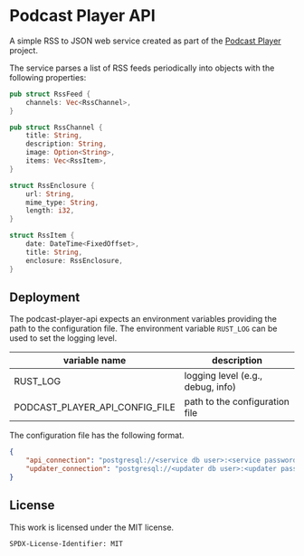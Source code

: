 # Podcast Player API
A simple RSS to JSON web service created as part of the [Podcast Player](https://github.com/hannes-hochreiner/podcast-player) project.

The service parses a list of RSS feeds periodically into objects with the following properties:

```rust
pub struct RssFeed {
    channels: Vec<RssChannel>,
}

pub struct RssChannel {
    title: String,
    description: String,
    image: Option<String>,
    items: Vec<RssItem>,
}

struct RssEnclosure {
    url: String,
    mime_type: String,
    length: i32,
}

struct RssItem {
    date: DateTime<FixedOffset>,
    title: String,
    enclosure: RssEnclosure,
}
```

## Deployment

The podcast-player-api expects an environment variables providing the path to the configuration file.
The environment variable `RUST_LOG` can be used to set the logging level.

| variable name | description |
| ------------- | ----------- |
| RUST_LOG | logging level (e.g., debug, info) |
| PODCAST_PLAYER_API_CONFIG_FILE | path to the configuration file |

The configuration file has the following format.

```json
{
    "api_connection": "postgresql://<service db user>:<service password>@<host>:5432/rss_json",
    "updater_connection": "postgresql://<updater db user>:<updater password>@<host>:5432/rss_json"
}
```

## License

This work is licensed under the MIT license.

`SPDX-License-Identifier: MIT`
